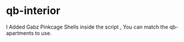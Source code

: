 # qb-interior
I Added Gabz Pinkcage Shells inside the script , You can match the qb-apartments to use.
